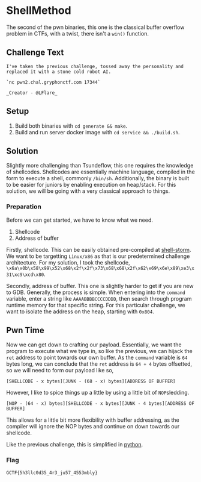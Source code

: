 # ShellMethod
The second of the pwn binaries, this one is the classical buffer overflow problem in CTFs, with a twist, there isn't a `win()` function.

## Challenge Text
```
I've taken the previous challenge, tossed away the personality and replaced it with a stone cold robot AI.

`nc pwn2.chal.gryphonctf.com 17344`

_Creator - @LFlare_
```

## Setup
1. Build both binaries with `cd generate && make`.
2. Build and run server docker image with `cd service && ./build.sh`.

## Solution
Slightly more challenging than Tsundeflow, this one requires the knowledge of shellcodes. Shellcodes are essentially machine language, compiled in the form to execute a shell, commonly `/bin/sh`. Additionally, the binary is built to be easier for juniors by enabling execution on heap/stack. For this solution, we will be going with a very classical approach to things.

### Preparation
Before we can get started, we have to know what we need.

1. Shellcode
2. Address of buffer

Firstly, shellcode. This can be easily obtained pre-compiled at [shell-storm](https://shell-storm.org/shellcode). We want to be targetting `Linux/x86` as that is our predetermined challenge architecture. For my solution, I took the shellcode, `\x6a\x0b\x58\x99\x52\x68\x2f\x2f\x73\x68\x68\x2f\x62\x69\x6e\x89\xe3\x31\xc9\xcd\x80`.

Secondly, address of buffer. This one is slightly harder to get if you are new to GDB. Generally, the process is simple. When entering into the `command` variable, enter a string like `AAAABBBBCCCCDDDD`, then search through program runtime memory for that specific string. For this particular challenge, we want to isolate the address on the heap, starting with `0x804`.

## Pwn Time
Now we can get down to crafting our payload. Essentially, we want the program to execute what we type in, so like the previous, we can hijack the `ret` address to point towards our own buffer. As the `command` variable is `64` bytes long, we can conclude that the `ret` address is `64 + 4` bytes offsetted, so we will need to form our payload like so,

    [SHELLCODE - x bytes][JUNK - (68 - x) bytes][ADDRESS OF BUFFER]

However, I like to spice things up a little by using a little bit of `NOP`sledding.

    [NOP - (64 - x) bytes][SHELLCODE - x bytes][JUNK - 4 bytes][ADDRESS OF BUFFER]

This allows for a little bit more flexibility with buffer addressing, as the compiler will ignore the NOP bytes and continue on down towards our shellcode.

Like the previous challenge, this is simplified in [python](solution/solve.py).

### Flag
`GCTF{5h3llc0d35_4r3_ju57_4553mbly}`

